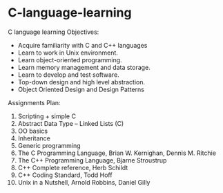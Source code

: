 # C-language-learning
C language learning
Objectives:

* Acquire familiarity with C and C++ languages
* Learn to work in Unix environment.
* Learn object-oriented programming.
* Learn memory management and data storage.
* Learn to develop and test software.
* Top-down design and high level abstraction.
* Object Oriented Design and Design Patterns

Assignments Plan:

1. Scripting + simple C
2. Abstract Data Type – Linked Lists (C)
3. OO basics
4. Inheritance
5. Generic programming
6. The C Programming Language, Brian W. Kernighan, Dennis M. Ritchie
7. The C++ Programming Language, Bjarne Stroustrup
8. C++ Complete reference, Herb Schildt
9. C++ Coding Standard, Todd Hoff
10. Unix in a Nutshell, Arnold Robbins, Daniel Gilly
